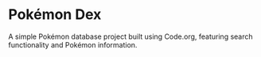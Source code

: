 # Pokémon Dex

A simple Pokémon database project built using Code.org, featuring search functionality and Pokémon information. 
